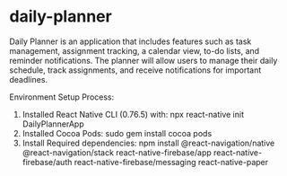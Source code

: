 # daily-planner
Daily Planner is an application that includes features such as task management, assignment tracking, a calendar view, to-do lists, and reminder notifications. The planner will allow users to manage their daily schedule, track assignments, and receive notifications for important deadlines.

Environment Setup Process: 
1. Installed React Native CLI (0.76.5) with: npx react-native init DailyPlannerApp
2. Installed Cocoa Pods: sudo gem install cocoa pods
3. Install Required dependencies: npm install @react-navigation/native @react-navigation/stack react-native-firebase/app react-native-firebase/auth react-native-firebase/messaging react-native-paper
